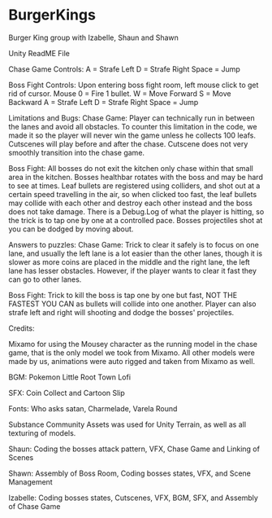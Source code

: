# BurgerKings
Burger King group with Izabelle, Shaun and Shawn

Unity ReadME File

Chase Game Controls:
A = Strafe Left
D = Strafe Right
Space = Jump

Boss Fight Controls:
Upon entering boss fight room, left mouse click to get rid of cursor.
Mouse 0 = Fire 1 bullet.
W = Move Forward
S = Move Backward
A = Strafe Left
D = Strafe Right
Space = Jump

Limitations and Bugs:
Chase Game:
Player can technically run in between the lanes and avoid all obstacles. To counter this limitation in the code, we made it so the player will never win the game unless he collects 100 leafs. 
Cutscenes will play before and after the chase. Cutscene does not very smoothly transition into the chase game.

Boss Fight:
All bosses do not exit the kitchen only chase within that small area in the kitchen. 
Bosses healthbar rotates with the boss and may be hard to see at times.
Leaf bullets are registered using colliders, and shot out at a certain speed travelling in the air, so when clicked too fast, the leaf bullets may collide with each other and destroy each other instead and the boss does not take damage. 
There is a Debug.Log of what the player is hitting, so the trick is to tap one by one at a controlled pace.
Bosses projectiles shot at you can be dodged by moving about.

Answers to puzzles:
Chase Game:
Trick to clear it safely is to focus on one lane, and usually the left lane is a lot easier than the other lanes, though it is slower as more coins are placed in the middle and the right lane, the left lane has lesser obstacles.
However, if the player wants to clear it fast they can go to other lanes.

Boss Fight:
Trick to kill the boss is tap one by one but fast, NOT THE FASTEST YOU CAN as bullets will collide into one another.
Player can also strafe left and right will shooting and dodge the bosses' projectiles.

Credits:

Mixamo for using the Mousey character as the running model in the chase game, that is the only model we took from Mixamo.
All other models were made by us, animations were auto rigged and taken from Mixamo as well.

BGM: Pokemon Little Root Town Lofi

SFX: Coin Collect and Cartoon Slip

Fonts: Who asks satan, Charmelade, Varela Round

Substance Community Assets was used for Unity Terrain, as well as all texturing of models.

Shaun: Coding the bosses attack pattern, VFX, Chase Game and Linking of Scenes

Shawn: Assembly of Boss Room, Coding bosses states, VFX, and Scene Management

Izabelle: Coding bosses states, Cutscenes, VFX, BGM, SFX, and Assembly of Chase Game
